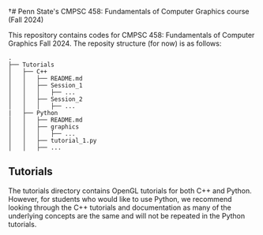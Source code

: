 †# Penn State's CMPSC 458: Fundamentals of Computer Graphics course (Fall 2024)

This repository contains codes for CMPSC 458: Fundamentals of Computer Graphics Fall 2024. The reposity structure (for now) is as follows:

```
.
├── Tutorials
│   ├── C++
│   │   ├── README.md
│   │   ├── Session_1
│   │   │   ├── ...
│   │   ├── Session_2
│   │   │   ├── ...
|   ├── Python
│   │   ├── README.md
│   │   ├── graphics
│   │   │   ├── ...
│   │   ├── tutorial_1.py
│   │   ├── ...

```

## Tutorials

The tutorials directory contains OpenGL tutorials for both C++ and Python. However, for students who would like to use Python, we recommend looking through the C++ tutorials and documentation as many of the underlying concepts are the same and will not be repeated in the Python tutorials.